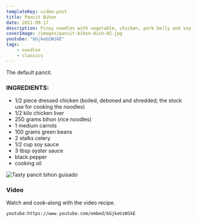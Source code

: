 ```yaml
---
templateKey: video-post
title: Pancit Bihon
date: 2011-09-17
description: Pinoy noodles with vegetable, chicken, pork belly and soy sauce
coverImage: /images/pancit-bihon-dish-02.jpg
youtube: "bGjkeUzW1kE"
tags:
    - noodles
    - classics
---
```


The default pancit.

### INGREDIENTS:
* 1/2 piece dressed chicken (boiled, deboned and shredded; the stock use for cooking the noodles)
* 1/2 kilo chicken liver
* 250 grams bihon (rice noodles)
* 1 medium carrots
* 100 grams green beans
* 2 stalks celery
* 1/2 cup soy sauce
* 3 tbsp oyster sauce
* black pepper
* cooking oil

![Tasty pancit bihon guisado](/images/pancit-bihon-dish-01.jpg)

### Video
Watch and cook-along with the video recipe.

`youtube:https://www.youtube.com/embed/bGjkeUzW1kE`

